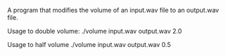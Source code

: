 A program that modifies the volume of an input.wav file to an output.wav file.

Usage to double volume:
./volume input.wav output.wav 2.0

Usage to half volume
./volume input.wav output.wav 0.5

